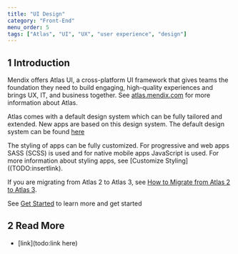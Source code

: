 ```yaml
---
title: "UI Design"
category: "Front-End"
menu_order: 5
tags: ["Atlas", "UI", "UX", "user experience", "design"]
---
```


## 1 Introduction

Mendix offers Atlas UI, a cross-platform UI framework that gives teams the foundation they need to build engaging, high-quality experiences and brings UX, IT, and business together. See [atlas.mendix.com](https://atlas.mendix.com/) for more information about Atlas.

Atlas comes with a default design system which can be fully tailored and extended. New apps are based on this design system. The default design system can be found [here](todo:insert)

The styling of apps can be fully customized. For progressive and web apps SASS (SCSS) is used and for native mobile apps JavaScript is used. For more information about styling apps, see [Customize Styling]((TODO:insertlink).

If you are migrating from Atlas 2 to Atlas 3, see [How to Migrate from Atlas 2 to Atlas 3](/refguide/moving-from-atlas-2-to-3).

See [Get Started](TODO:insertlink) to learn more and get started

## 2 Read More

* [link](todo:link here)